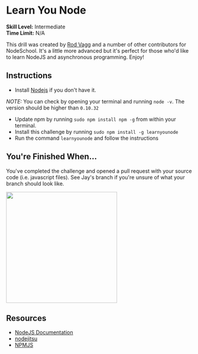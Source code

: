 # Learn You Node
__Skill Level:__ Intermediate  
__Time Limit:__ N/A  

This drill was created by [Rod Vagg](https://github.com/rvagg) and a number of other contributors for NodeSchool. It's a little more advanced but it's perfect for those who'd like to learn NodeJS and asynchronous programming. Enjoy!

## Instructions
- Install [Nodejs](https://nodejs.org/download/) if you don't have it. 

_NOTE:_ You can check by opening your terminal and running `node -v`. The version should be higher than `0.10.32`
- Update npm by running `sudo npm install npm -g` from within your terminal. 
- Install this challenge by running `sudo npm install -g learnyounode`
- Run the command `learnyounode` and follow the instructions

## You're Finished When...
You've completed the challenge and opened a pull request with your source code (i.e. javascript files). See Jay's branch if you're unsure of what your branch should look like.  

<img src='http://i.imgur.com/78RX4gw.png' width='300'>

## Resources
- [NodeJS Documentation](https://nodejs.org/documentation/)
- [nodejitsu](https://docs.nodejitsu.com/)
- [NPMJS](https://www.npmjs.com/)
